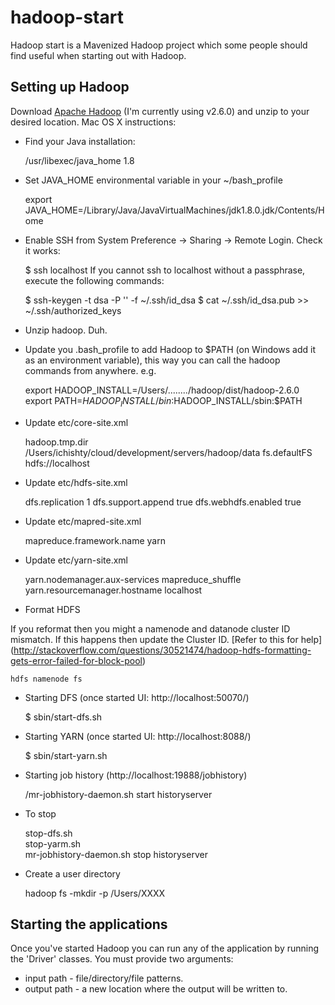 # hadoop-start
Hadoop start is a Mavenized Hadoop project which some people should find useful when starting out with Hadoop.

## Setting up Hadoop
Download [Apache Hadoop](http://hadoop.apache.org/releases.html#18+November%2C+2014%3A+Release+2.6.0+available) (I'm currently using v2.6.0) and unzip to your desired location.
Mac OS X instructions:

+ Find your Java installation:


    /usr/libexec/java_home 1.8

+ Set JAVA_HOME environmental variable in your ~/bash_profile


    export JAVA_HOME=/Library/Java/JavaVirtualMachines/jdk1.8.0.jdk/Contents/Home

+ Enable SSH from System Preference -> Sharing -> Remote Login. Check it works:


    $ ssh localhost
    If you cannot ssh to localhost without a passphrase, execute the following commands:
    
    $ ssh-keygen -t dsa -P '' -f ~/.ssh/id_dsa
    $ cat ~/.ssh/id_dsa.pub >> ~/.ssh/authorized_keys

+ Unzip hadoop. Duh.

+ Update you .bash_profile to add Hadoop to $PATH (on Windows add it as an environment variable), this way you can call the hadoop commands from anywhere. e.g.


    export HADOOP_INSTALL=/Users/......../hadoop/dist/hadoop-2.6.0
    export PATH=$HADOOP_INSTALL/bin:$HADOOP_INSTALL/sbin:$PATH

+ Update etc/core-site.xml 


    <configuration>
      <property>
        <name>hadoop.tmp.dir</name>
        <value>/Users/ichishty/cloud/development/servers/hadoop/data</value>
      </property>
      <property>
          <name>fs.defaultFS</name>
          <value>hdfs://localhost</value> <!-- Add port 8020 for spring xd -->
      </property>
    </configuration>

+ Update etc/hdfs-site.xml


    <configuration>
      <property>
          <name>dfs.replication</name>
          <value>1</value>
      </property>
      <property>
          <name>dfs.support.append</name>
          <value>true</value>
      </property>
      <property>
          <name>dfs.webhdfs.enabled</name>
          <value>true</value>
      </property>
    </configuration>

+ Update etc/mapred-site.xml


    <configuration>
        <property>
            <name>mapreduce.framework.name</name>
            <value>yarn</value>
        </property>
    </configuration>

+ Update etc/yarn-site.xml


    <configuration>
      <!-- Site specific YARN configuration properties -->
      <property>
          <name>yarn.nodemanager.aux-services</name>
          <value>mapreduce_shuffle</value>
      </property>
      <property>
          <name>yarn.resourcemanager.hostname</name>
          <value>localhost</value>
      </property>
    </configuration>


+ Format HDFS

If you reformat then you might a namenode and datanode cluster ID mismatch. If this happens then update the Cluster ID. 
[Refer to this for help] (http://stackoverflow.com/questions/30521474/hadoop-hdfs-formatting-gets-error-failed-for-block-pool) 

    
    hdfs namenode fs

+ Starting DFS (once started UI: http://localhost:50070/)


    $ sbin/start-dfs.sh

+ Starting YARN (once started UI: http://localhost:8088/)


    $ sbin/start-yarn.sh

+ Starting job history (http://localhost:19888/jobhistory)


    /mr-jobhistory-daemon.sh start historyserver

+ To stop 


    stop-dfs.sh<br/>
    stop-yarm.sh<br/>
    mr-jobhistory-daemon.sh stop historyserver

+ Create a user directory


    hadoop fs -mkdir -p /Users/XXXX

## Starting the applications

Once you've started Hadoop you can run any of the application by running the 'Driver' classes. You must provide two arguments:
+ input path - file/directory/file patterns.
+ output path - a new location where the output will be written to.
